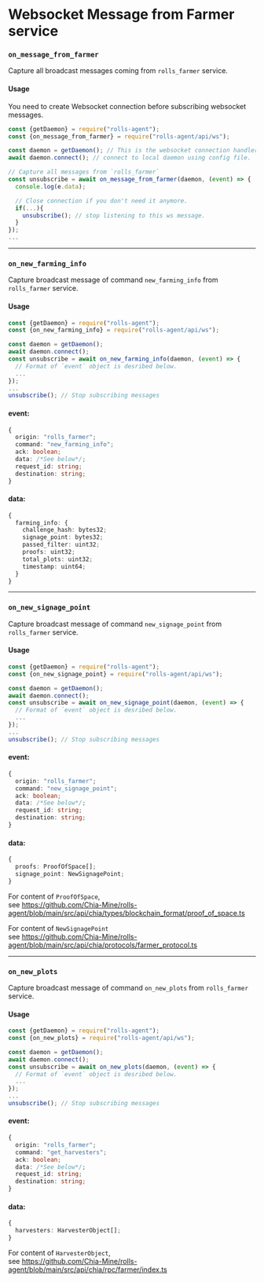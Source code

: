 # Websocket Message from Farmer service

### `on_message_from_farmer`
Capture all broadcast messages coming from `rolls_farmer` service.

#### Usage
You need to create Websocket connection before subscribing websocket messages.
```js
const {getDaemon} = require("rolls-agent");
const {on_message_from_farmer} = require("rolls-agent/api/ws");

const daemon = getDaemon(); // This is the websocket connection handler
await daemon.connect(); // connect to local daemon using config file.

// Capture all messages from `rolls_farmer`
const unsubscribe = await on_message_from_farmer(daemon, (event) => {
  console.log(e.data);

  // Close connection if you don't need it anymore.
  if(...){
    unsubscribe(); // stop listening to this ws message.
  }
});
...
```

---

### `on_new_farming_info`
Capture broadcast message of command `new_farming_info` from `rolls_farmer` service.

#### Usage
```typescript
const {getDaemon} = require("rolls-agent");
const {on_new_farming_info} = require("rolls-agent/api/ws");

const daemon = getDaemon();
await daemon.connect();
const unsubscribe = await on_new_farming_info(daemon, (event) => {
  // Format of `event` object is desribed below.
  ...
});
...
unsubscribe(); // Stop subscribing messages
```

#### event:
```typescript
{
  origin: "rolls_farmer";
  command: "new_farming_info";
  ack: boolean;
  data: /*See below*/;
  request_id: string;
  destination: string;
}
```
#### data:
```typescript
{
  farming_info: {
    challenge_hash: bytes32;
    signage_point: bytes32;
    passed_filter: uint32;
    proofs: uint32;
    total_plots: uint32;
    timestamp: uint64;
  }
}
```

---

### `on_new_signage_point`
Capture broadcast message of command `new_signage_point` from `rolls_farmer` service.

#### Usage
```typescript
const {getDaemon} = require("rolls-agent");
const {on_new_signage_point} = require("rolls-agent/api/ws");

const daemon = getDaemon();
await daemon.connect();
const unsubscribe = await on_new_signage_point(daemon, (event) => {
  // Format of `event` object is desribed below.
  ...
});
...
unsubscribe(); // Stop subscribing messages
```

#### event:
```typescript
{
  origin: "rolls_farmer";
  command: "new_signage_point";
  ack: boolean;
  data: /*See below*/;
  request_id: string;
  destination: string;
}
```
#### data:
```typescript
{
  proofs: ProofOfSpace[];
  signage_point: NewSignagePoint;
}
```
For content of `ProofOfSpace`,  
see https://github.com/Chia-Mine/rolls-agent/blob/main/src/api/chia/types/blockchain_format/proof_of_space.ts

For content of `NewSignagePoint`  
see https://github.com/Chia-Mine/rolls-agent/blob/main/src/api/chia/protocols/farmer_protocol.ts

---

### `on_new_plots`
Capture broadcast message of command `on_new_plots` from `rolls_farmer` service.

#### Usage
```typescript
const {getDaemon} = require("rolls-agent");
const {on_new_plots} = require("rolls-agent/api/ws");

const daemon = getDaemon();
await daemon.connect();
const unsubscribe = await on_new_plots(daemon, (event) => {
  // Format of `event` object is desribed below.
  ...
});
...
unsubscribe(); // Stop subscribing messages
```

#### event:
```typescript
{
  origin: "rolls_farmer";
  command: "get_harvesters";
  ack: boolean;
  data: /*See below*/;
  request_id: string;
  destination: string;
}
```
#### data:
```typescript
{
  harvesters: HarvesterObject[];
}
```
For content of `HarvesterObject`,  
see https://github.com/Chia-Mine/rolls-agent/blob/main/src/api/chia/rpc/farmer/index.ts
